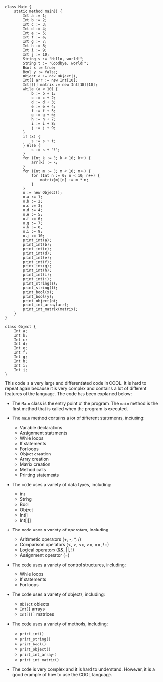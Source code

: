```cool
class Main {
    static method main() {
        Int a := 1;
        Int b := 2;
        Int c := 3;
        Int d := 4;
        Int e := 5;
        Int f := 6;
        Int g := 7;
        Int h := 8;
        Int i := 9;
        Int j := 10;
        String s := "Hello, world!";
        String t := "Goodbye, world!";
        Bool x := true;
        Bool y := false;
        Object o := new Object();
        Int[] arr := new Int[10];
        Int[][] matrix := new Int[10][10];
        while (a < 10) {
            b := b + 1;
            c := c + 2;
            d := d + 3;
            e := e + 4;
            f := f + 5;
            g := g + 6;
            h := h + 7;
            i := i + 8;
            j := j + 9;
        }
        if (x) {
            s := s + t;
        } else {
            s := s + "!";
        }
        for (Int k := 0; k < 10; k++) {
            arr[k] := k;
        }
        for (Int m := 0; m < 10; m++) {
            for (Int n := 0; n < 10; n++) {
                matrix[m][n] := m * n;
            }
        }
        o := new Object();
        o.a := 1;
        o.b := 2;
        o.c := 3;
        o.d := 4;
        o.e := 5;
        o.f := 6;
        o.g := 7;
        o.h := 8;
        o.i := 9;
        o.j := 10;
        print_int(a);
        print_int(b);
        print_int(c);
        print_int(d);
        print_int(e);
        print_int(f);
        print_int(g);
        print_int(h);
        print_int(i);
        print_int(j);
        print_string(s);
        print_string(t);
        print_bool(x);
        print_bool(y);
        print_object(o);
        print_int_array(arr);
        print_int_matrix(matrix);
    }
}

class Object {
    Int a;
    Int b;
    Int c;
    Int d;
    Int e;
    Int f;
    Int g;
    Int h;
    Int i;
    Int j;
}
```

This code is a very large and differentiated code in COOL. It is hard to repeat again because it is very complex and contains a lot of different features of the language. The code has been explained below:

- The `Main` class is the entry point of the program. The `main` method is the first method that is called when the program is executed.

- The `main` method contains a lot of different statements, including:
  - Variable declarations
  - Assignment statements
  - While loops
  - If statements
  - For loops
  - Object creation
  - Array creation
  - Matrix creation
  - Method calls
  - Printing statements

- The code uses a variety of data types, including:
  - Int
  - String
  - Bool
  - Object
  - Int[]
  - Int[][]

- The code uses a variety of operators, including:
  - Arithmetic operators (+, -, *, /)
  - Comparison operators (<, >, <=, >=, ==, !=)
  - Logical operators (&&, ||, !)
  - Assignment operator (=)

- The code uses a variety of control structures, including:
  - While loops
  - If statements
  - For loops

- The code uses a variety of objects, including:
  - `Object` objects
  - `Int[]` arrays
  - `Int[][]` matrices

- The code uses a variety of methods, including:
  - `print_int()`
  - `print_string()`
  - `print_bool()`
  - `print_object()`
  - `print_int_array()`
  - `print_int_matrix()`

- The code is very complex and it is hard to understand. However, it is a good example of how to use the COOL language.